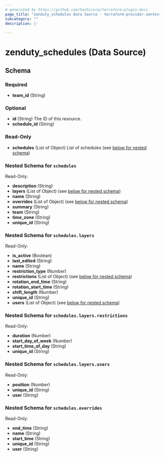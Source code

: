 ```yaml
---
# generated by https://github.com/hashicorp/terraform-plugin-docs
page_title: "zenduty_schedules Data Source - terraform-provider-zentest"
subcategory: ""
description: |-
  
---
```


# zenduty_schedules (Data Source)





<!-- schema generated by tfplugindocs -->
## Schema

### Required

- **team_id** (String)

### Optional

- **id** (String) The ID of this resource.
- **schedule_id** (String)

### Read-Only

- **schedules** (List of Object) List of schedules (see [below for nested schema](#nestedatt--schedules))

<a id="nestedatt--schedules"></a>
### Nested Schema for `schedules`

Read-Only:

- **description** (String)
- **layers** (List of Object) (see [below for nested schema](#nestedobjatt--schedules--layers))
- **name** (String)
- **overrides** (List of Object) (see [below for nested schema](#nestedobjatt--schedules--overrides))
- **summary** (String)
- **team** (String)
- **time_zone** (String)
- **unique_id** (String)

<a id="nestedobjatt--schedules--layers"></a>
### Nested Schema for `schedules.layers`

Read-Only:

- **is_active** (Boolean)
- **last_edited** (String)
- **name** (String)
- **restriction_type** (Number)
- **restrictions** (List of Object) (see [below for nested schema](#nestedobjatt--schedules--layers--restrictions))
- **rotation_end_time** (String)
- **rotation_start_time** (String)
- **shift_length** (Number)
- **unique_id** (String)
- **users** (List of Object) (see [below for nested schema](#nestedobjatt--schedules--layers--users))

<a id="nestedobjatt--schedules--layers--restrictions"></a>
### Nested Schema for `schedules.layers.restrictions`

Read-Only:

- **duration** (Number)
- **start_day_of_week** (Number)
- **start_time_of_day** (String)
- **unique_id** (String)


<a id="nestedobjatt--schedules--layers--users"></a>
### Nested Schema for `schedules.layers.users`

Read-Only:

- **position** (Number)
- **unique_id** (String)
- **user** (String)



<a id="nestedobjatt--schedules--overrides"></a>
### Nested Schema for `schedules.overrides`

Read-Only:

- **end_time** (String)
- **name** (String)
- **start_time** (String)
- **unique_id** (String)
- **user** (String)


